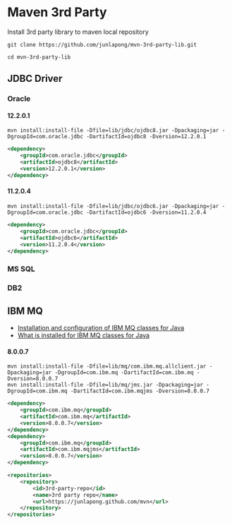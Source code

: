 Maven 3rd Party
===============

Install 3rd party library to maven local repository

```
git clone https://github.com/junlapong/mvn-3rd-party-lib.git

cd mvn-3rd-party-lib
```

## JDBC Driver

### Oracle

#### 12.2.0.1

```
mvn install:install-file -Dfile=lib/jdbc/ojdbc8.jar -Dpackaging=jar -DgroupId=com.oracle.jdbc -DartifactId=ojdbc8 -Dversion=12.2.0.1
```

```xml
<dependency>
    <groupId>com.oracle.jdbc</groupId>
    <artifactId>ojdbc8</artifactId>
    <version>12.2.0.1</version>
</dependency>
```

#### 11.2.0.4

```
mvn install:install-file -Dfile=lib/jdbc/ojdbc6.jar -Dpackaging=jar -DgroupId=com.oracle.jdbc -DartifactId=ojdbc6 -Dversion=11.2.0.4
```

```xml
<dependency>
    <groupId>com.oracle.jdbc</groupId>
    <artifactId>ojdbc6</artifactId>
    <version>11.2.0.4</version>
</dependency>
```

### MS SQL

### DB2

## IBM MQ

 - [Installation and configuration of IBM MQ classes for Java](https://www.ibm.com/support/knowledgecenter/en/SSFKSJ_8.0.0/com.ibm.mq.dev.doc/q030580_.htm)
 - [What is installed for IBM MQ classes for Java](https://www.ibm.com/support/knowledgecenter/en/SSFKSJ_8.0.0/com.ibm.mq.dev.doc/q030590_.htm)

#### 8.0.0.7

```
mvn install:install-file -Dfile=lib/mq/com.ibm.mq.allclient.jar -Dpackaging=jar -DgroupId=com.ibm.mq -DartifactId=com.ibm.mq -Dversion=8.0.0.7
mvn install:install-file -Dfile=lib/mq/jms.jar -Dpackaging=jar -DgroupId=com.ibm.mq -DartifactId=com.ibm.mqjms -Dversion=8.0.0.7
```

```xml
<dependency>
    <groupId>com.ibm.mq</groupId>
    <artifactId>com.ibm.mq</artifactId>
    <version>8.0.0.7</version>
</dependency>
<dependency>
    <groupId>com.ibm.mq</groupId>
    <artifactId>com.ibm.mqjms</artifactId>
    <version>8.0.0.7</version>
</dependency>
```

```xml
<repositories>
    <repository>
        <id>3rd-party-repo</id>
        <name>3rd party repo</name>
        <url>https://junlapong.github.com/mvn</url>
    </repository>
</repositories>
```


